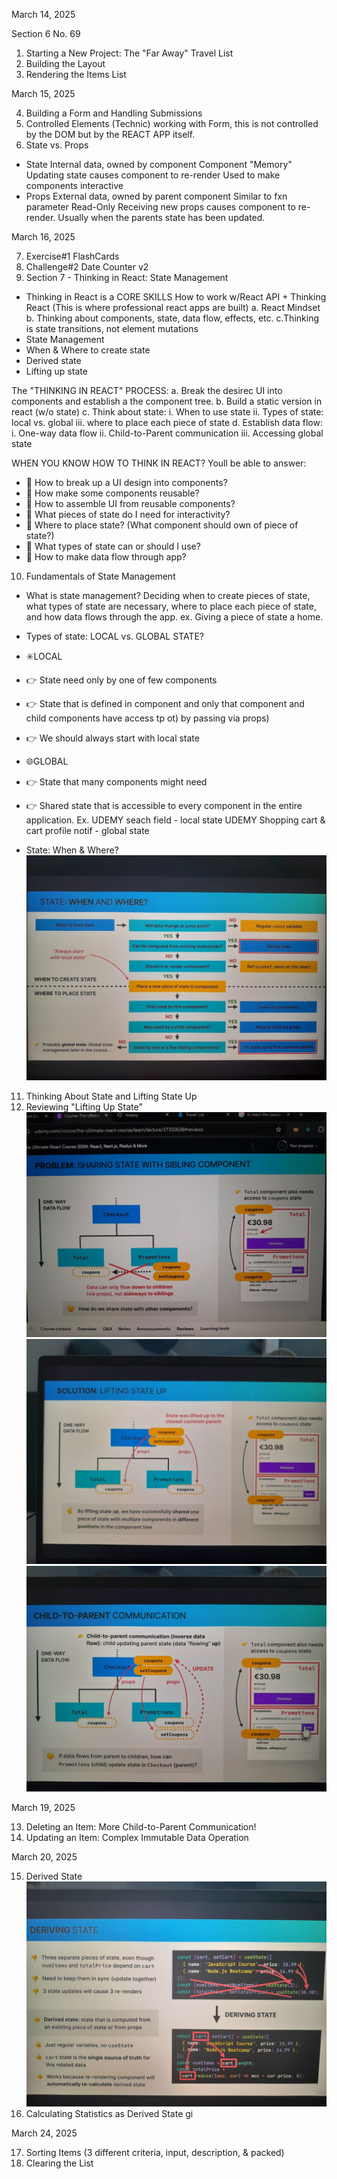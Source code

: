 March 14, 2025

Section 6 No. 69

1. Starting a New Project: The "Far Away" Travel List
2. Building the Layout
3. Rendering the Items List

March 15, 2025

4. Building a Form and Handling Submissions
5. Controlled Elements (Technic) working with Form, this is not controlled by the DOM but by the REACT APP itself.
6. State vs. Props

- State
  Internal data, owned by component
  Component "Memory"
  Updating state causes component to re-render
  Used to make components interactive
- Props
  External data, owned by parent component
  Similar to fxn parameter
  Read-Only
  Receiving new props causes component to re-render. Usually when the parents state has been updated.

March 16, 2025

7. Exercise#1 FlashCards
8. Challenge#2 Date Counter v2
9. Section 7 - Thinking in React: State Management

- Thinking in React is a CORE SKILLS
  How to work w/React API + Thinking React (This is where professional react apps are built)
  a. React Mindset
  b. Thinking about components, state, data flow, effects, etc.
  c.Thinking is state transitions, not element mutations
- State Management
- When & Where to create state
- Derived state
- Lifting up state

The "THINKING IN REACT" PROCESS:
a. Break the desirec UI into components and establish a the component tree.
b. Build a static version in react (w/o state)
c. Think about state:
i. When to use state
ii. Types of state: local vs. global
iii. where to place each piece of state
d. Establish data flow:
i. One-way data flow
ii. Child-to-Parent communication
iii. Accessing global state

WHEN YOU KNOW HOW TO THINK IN REACT? Youll be able to answer:

- 🤔 How to break up a UI design into components?
- 🤔 How make some components reusable?
- 🤔 How to assemble UI from reusable components?
- 🤔 What pieces of state do I need for interactivity?
- 🤔 Where to place state? (What component should own of piece of state?)
- 🤔 What types of state can or should I use?
- 🤔 How to make data flow through app?

10. Fundamentals of State Management

- What is state management? Deciding when to create pieces of state, what types of state are necessary, where to place each piece of state, and how data flows through the app.
  ex. Giving a piece of state a home.
- Types of state: LOCAL vs. GLOBAL STATE?

- ✳️LOCAL
- 👉 State need only by one of few components
- 👉 State that is defined in component and only that component and child components have access tp ot) by passing via props)
- 👉 We should always start with local state
- 🌐GLOBAL
- 👉 State that many components might need
- 👉 Shared state that is accessible to every component in the entire application.
  Ex.
  UDEMY seach field - local state
  UDEMY Shopping cart & cart profile notif - global state

- State: When & Where?
  ![alt text](image.png)

11. Thinking About State and Lifting State Up
12. Reviewing "Lifting Up State"
    ![alt text](image-1.png)
    ![alt text](image-2.png)
    ![alt text](image-3.png)

March 19, 2025

13. Deleting an Item: More Child-to-Parent Communication!
14. Updating an Item: Complex Immutable Data Operation

March 20, 2025

15. Derived State
    ![alt text](image-4.png)
16. Calculating Statistics as Derived State
    gi

March 24, 2025

17. Sorting Items (3 different criteria, input, description, & packed)
18. Clearing the List
